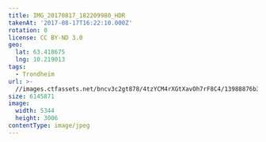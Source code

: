 ```yaml
---
title: IMG_20170817_182209980_HDR
takenAt: '2017-08-17T16:22:10.000Z'
rotation: 0
license: CC BY-ND 3.0
geo:
  lat: 63.418675
  lng: 10.219013
tags:
  - Trondheim
url: >-
  //images.ctfassets.net/bncv3c2gt878/4tzYCM4rXGtXavOh7rF8C4/13988876b3e2386854f266cf361a780f/img_20170817_182209980_hdr_36466756902_o
size: 6145871
image:
  width: 5344
  height: 3006
contentType: image/jpeg
---
```


